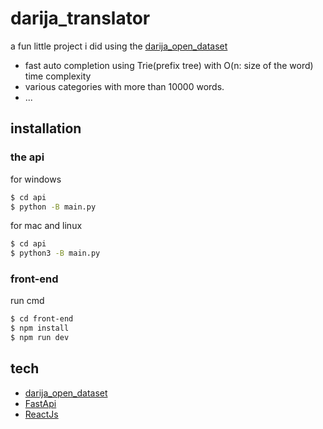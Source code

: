 # darija_translator
a fun little project i did using the [darija_open_dataset](https://github.com/darija-open-dataset/dataset)
- fast auto completion using Trie(prefix tree) with O(n: size of the word) time complexity
- various categories with more than 10000 words.
- ...



## installation
### the api
for windows
```sh
$ cd api
$ python -B main.py
```

for mac and linux
```sh
$ cd api
$ python3 -B main.py
```

### front-end
run cmd
```sh
$ cd front-end
$ npm install
$ npm run dev
```


## tech
- [darija_open_dataset](https://github.com/darija-open-dataset/dataset)
- [FastApi](https://github.com/tiangolo/fastapi)
- [ReactJs](https://github.com/facebook/react)

